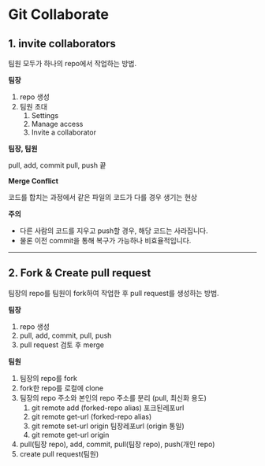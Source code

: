 # Git Collaborate

## 1. invite collaborators

팀원 모두가 하나의 repo에서 작업하는 방법.

**팀장**

1. repo 생성
2. 팀원 초대
   1. Settings
   2. Manage access
   3. Invite a collaborator

**팀장, 팀원**

pull, add, commit pull, push 끝

**Merge Conflict**

코드를 합치는 과정에서 같은 파일의 코드가 다를 경우 생기는 현상

**주의**

* 다른 사람의 코드를 지우고 push할 경우, 해당 코드는 사라집니다.
* 물론 이전 commit을 통해 복구가 가능하나 비효율적입니다.

---

## 2. Fork & Create pull request

팀장의 repo를 팀원이 fork하여 작업한 후 pull request를 생성하는 방법.

**팀장**

1. repo 생성
2. pull, add, commit, pull, push
3. pull request 검토 후 merge

**팀원**

1. 팀장의 repo를 fork
2. fork한 repo를 로컬에 clone
3. 팀장의 repo 주소와 본인의 repo 주소를 분리 (pull, 최신화 용도)
   1. git remote add (forked-repo alias) 포크된레포url
   2. git remote get-url (forked-repo alias)
   3. git remote set-url origin 팀장레포url (origin 통일)
   4. git remote get-url origin
4. pull(팀장 repo), add, commit, pull(팀장 repo), push(개인 repo)
5. create pull request(팀원)

